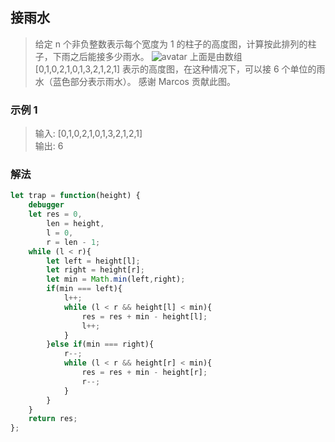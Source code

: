 
## 接雨水
> 给定 n 个非负整数表示每个宽度为 1 的柱子的高度图，计算按此排列的柱子，下雨之后能接多少雨水。
![avatar](https://raw.githubusercontent.com/chenqf/technical-summary/master/src/leetCode/042.trap/img.png)
> 上面是由数组 [0,1,0,2,1,0,1,3,2,1,2,1] 表示的高度图，在这种情况下，可以接 6 个单位的雨水（蓝色部分表示雨水）。 感谢 Marcos 贡献此图。

### 示例 1
> 输入: [0,1,0,2,1,0,1,3,2,1,2,1]     
> 输出: 6     

### 解法
```javascript 1.8
let trap = function(height) {
    debugger
    let res = 0,
        len = height,
        l = 0,
        r = len - 1;
    while (l < r){
        let left = height[l];
        let right = height[r];
        let min = Math.min(left,right);
        if(min === left){
            l++;
            while (l < r && height[l] < min){
                res = res + min - height[l];
                l++;
            }
        }else if(min === right){
            r--;
            while (l < r && height[r] < min){
                res = res + min - height[r];
                r--;
            }
        }
    }
    return res;
};
```
